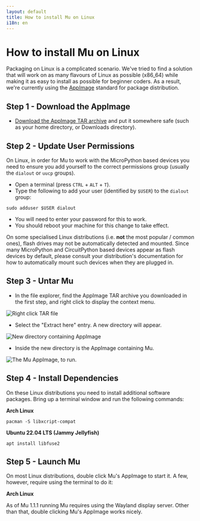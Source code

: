 ```yaml
---
layout: default
title: How to install Mu on Linux 
i18n: en
---
```


# How to install Mu on Linux

Packaging on Linux is a complicated scenario. We've tried to find a solution
that will work on as many flavours of Linux as possible (x86_64) while making
it as easy to install as possible for beginner coders. As a result, we're
currently using the [AppImage](https://appimage.org/) standard for package distribution.


## Step 1 - Download the AppImage

* [Download the AppImage TAR archive](/en/download) and put it somewhere safe
  (such as your home directory, or Downloads directory).


## Step 2 - Update User Permissions

On Linux, in order for Mu to work with the MicroPython based devices
you need to ensure you add yourself to the correct permissions group
(usually the `dialout` or `uucp` groups).

* Open a terminal (press `CTRL` + `ALT` + `T`).
* Type the following to add your user (identified by `$USER`) to the `dialout` group:

```
sudo adduser $USER dialout
```
* You will need to enter your password for this to work.
* You should reboot your machine for this change to take effect.

On some specialised Linux distributions (i.e. **not** the most popular / common
ones), flash drives may not be automatically detected and mounted. Since many
MicroPython and CircuitPython based devices appear as flash devices by default,
please consult your distribution's documentation for how to automatically
mount such devices when they are plugged in.


## Step 3 - Untar Mu

* In the file explorer, find the AppImage TAR archive you downloaded in the
  first step, and right click to display the context menu.

<div class="row">
  <img src="/img/en/howto/extract_here.png" alt="Right click TAR file" class="img-responsive center-block img-rounded "/>
  <br/>
</div>

* Select the "Extract here" entry. A new directory will appear.

<div class="row">
  <img src="/img/en/howto/extract_here2.png" alt="New directory containing AppImage" class="img-responsive center-block img-rounded "/>
  <br/>
</div>

* Inside the new directory is the AppImage containing Mu.


<div class="row">
  <img src="/img/en/howto/extract_here3.png" alt="The Mu AppImage, to run." class="img-responsive center-block img-rounded "/>
  <br/>
</div>

## Step 4 - Install Dependencies

On these Linux distributions you need to install additional software packages.
Bring up a terminal window and run the following commands:

**Arch Linux**

```
pacman -S libxcript-compat
```

**Ubuntu 22.04 LTS (Jammy Jellyfish)**

```
apt install libfuse2
```


## Step 5 - Launch Mu

On most Linux distributions, double click Mu's AppImage to start it.
A few, however, require using the terminal to do it:

**Arch Linux**

As of Mu 1.1.1 running Mu requires using the Wayland display server.
Other than that, double clicking Mu's AppImage works nicely.
